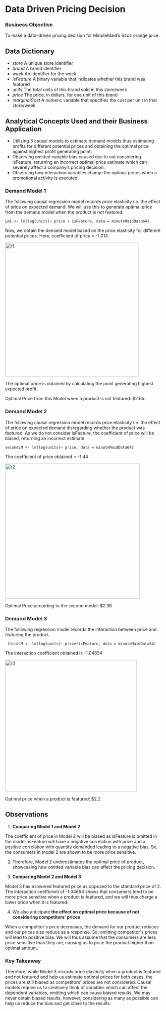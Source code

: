 # Data Driven Pricing Decision

### Business Objective 
To make a data-driven pricing decision for MinuteMaid’s 64oz orange juice. 

## Data Dictionary 
- _store_ A unique store identifier
- _brand_ A brand identifier
- _week_ An identifier for the week
- _isFeature_ A binary variable that indicates whether this brand was featured
- _units_ The total units of this brand sold in this store/week
- _price_ The price, in dollars, for one unit of this brand
- _marginalCost_ A numeric variable that specifies the cost per unit in that store/week 

## Analytical Concepts Used and their Business Application
-	Utilizing 3 causal models to estimate demand models thus estimating profits for different potential prices and obtaining the optimal price against highest profit generating point.
-	Observing omitted variable bias caused due to not considering isFeature, returning an incorrect optimal price estimate which can severely affect a company’s pricing decision.
-	Observing how interaction variables change the optimal prices when a promotional activity is executed.

### Demand Model 1

The following causal regression model records price elasticity i.e. the effect of price on expected demand. We will use this to generate optimal price from the demand model when the product is not featured. 

`Lm1 <- lm(log(units)~ price + isFeature, data = minuteMaidData64)`

Now, we obtain the demand model based on the price elasticity for different potential prices. Here, coefficient of price = -1.013.

<img width="430" alt="r1" src="https://user-images.githubusercontent.com/119455759/211060937-b9168ac0-3568-4299-9a93-7e5a728c5f38.png">

The optimal price is obtained by calculating the point generating highest expected profit.

Optimal Price from this Model when a product is not featured: $2.65.

### Demand Model 2
The following causal regression model records price elasticity i.e. the effect of price on expected demand disregarding whether the product was featured. As we do not consider isFeature, the coefficient of price will be biased, returning an incorrect estimate.

`secondLM <- lm(log(units)~ price, data = minuteMaidData64)`

The coefficient of price obtained = -1.44

<img width="434" alt="r2" src="https://user-images.githubusercontent.com/119455759/211061049-68cf2b29-0893-48e3-8844-9fd75334b3d5.png">

Optimal Price according to the second model: $2.36

### Demand Model 3
The following regression model records the interaction between price and featuring the product.

` thirdLM <- lm(log(units)~ price*isFeature, data = minuteMaidData64)`

The interaction coefficient obtained is -1.04654

<img width="424" alt="r3" src="https://user-images.githubusercontent.com/119455759/211061111-98014646-bb95-4499-a2d2-61390308e1dc.png">

Optimal price when a product is featured: $2.2

## Observations
1.	**Comparing Model 1 and Model 2**

The coefficient of price in Model 2 will be biased as isFeature is omitted in the model. isFeature will have a negative correlation with price and a positive correlation with quantity demanded leading to a negative bias. So, the consumers in model 2 are shown to be more price sensitive. 

2.	Therefore, Model 2 underestimates the optimal price of product, showcasing how omitted variable bias can affect the pricing decision.

3.	**Comparing Model 2 and Model 3**

Model 3 has a lowered featured price as opposed to the standard price of 2. The interaction coefficient of -1.04654 shows that consumers tend to be more price sensitive when a product is featured, and we will thus charge a lower price when it is featured.

4.	We also anticipate **the effect on optimal price because of not considering competitors’ prices**

When a competitor's price decreases, the demand for our product reduces and our prices also reduce as a response. So, omitting competitor's prices will lead to positive bias. We will thus assume that the consumers are less price sensitive than they are, causing us to price the product higher than optimal amount.

### Key Takeaway 
Therefore, while Model 3 records price elasticity when a product is featured and not featured and help us estimate optimal prices for both cases, the prices are still biased as competitors’ prices are not considered. Causal models require us to creatively think of variables which can affect the dependent variables, omitting which can cause biased results. We may never obtain biased results, however, considering as many as possible can help us reduce the bias and get close to the results.
